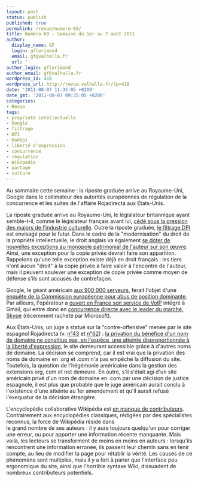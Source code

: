 ```yaml
---
layout: post
status: publish
published: true
permalink: /revue/numero-69/
title: Numéro 69 - Semaine du 1er au 7 août 2011
author:
  display_name: GF
  login: gflorimond
  email: gf@valhalla.fr
  url: ''
author_login: gflorimond
author_email: gf@valhalla.fr
wordpress_id: 418
wordpress_url: http://revue.valhalla.fr/?p=418
date: '2011-08-07 11:35:05 +0200'
date_gmt: '2011-08-07 09:35:05 +0200'
categories:
- Revue
tags:
- propriété intellectuelle
- Google
- filtrage
- DPI
- Hadopi
- liberté d'expression
- concurrence
- régulation
- Wikipedia
- partage
- culture
---
```

<p>Au sommaire cette semaine : la riposte graduée arrive au Royaume-Uni, Google dans le collimateur des autorités européennes de régulation de la concurrence et les suites de l'affaire Rojadirecta aux États-Unis.</p>
<p>La riposte graduée arrive au Royaume-Uni, le législateur britannique ayant semble-t-il, comme le législateur français avant lui, <a href="http://www.numerama.com/magazine/19469-riposte-graduee-quand-patron-d-universal-et-ministre-s-appellent-par-leur-prenom.html">cédé sous la pression des majors de l'industrie culturelle</a>. Outre la riposte graduée, <a href="http://www.numerama.com/magazine/19490-hadopi-filtrage-par-dpi-et-copie-privee-en-grande-bretagne.html">le filtrage DPI</a> est envisagé pour le futur. Dans le cadre de la "modernisation" du droit de la propriété intellectuelle, le droit anglais va également <a href="http://www.pcinpact.com/actu/news/64946-royaume-uni-hadopi-exceptions-copie-privee-auteurs.htm">se doter de nouvelles exceptions au monopole patrimonial de l'auteur sur son œuvre</a>. Ainsi, une exception pour la copie privée devrait faire son apparition. Rappelons qu'une telle exception existe déjà en droit français : les tiers n'ont aucun "droit" à la copie privée à faire valoir à l'encontre de l'auteur, mais il peuvent soulever une exception de copie privée comme moyen de défense s'ils sont accusés de contrefaçon.</p>
<p>Google, le géant américain <a href="http://www.pcinpact.com/actu/news/64902-google-nombre-consommation-electrique-serveurs-data-centers.htm">aux 900 000 serveurs</a>, ferait l'objet d'une <a href="http://www.pcinpact.com/actu/news/64903-abus-position-dominante-google-recherche.htm">enquête de la Commission européenne pour abus de position dominante</a>. Par ailleurs, l'opérateur a <a href="http://www.numerama.com/magazine/19494-voix-sur-ip-google-propose-les-appels-en-france.html">ouvert en France son service de VoIP</a> intégré à Gmail, qui entre donc en <a href="http://www.pcinpact.com/actu/news/64915-google-appels-gmail-france-skype.htm">concurrence directe avec le leader du marché, Skype</a> (récemment racheté par Microsoft).</p>
<p>Aux États-Unis, un juge a statué sur la "contre-offensive" menée par le site espagnol Rojadirecta (v. <a href="http://revue.valhalla.fr/numeros/43/">n°43</a> et <a href="http://revue.valhalla.fr/numeros/62/">n°62</a>) : <a href="http://www.numerama.com/magazine/19518-la-saisie-des-noms-de-domaine-ne-viole-pas-la-liberte-d-expression.html">la privation du bénéfice d'un nom de domaine ne constitue pas, en l'espèce, une atteinte disproportionnée à la liberté d'expression</a>, le site demeurant accessible grâce à d'autres noms de domaine. La décision se comprend, car il est vrai que la privation des noms de domaine en .org et .com n'a pas empêché la diffusion du site. Toutefois, la question de l'hégémonie américaine dans la gestion des extensions org, com et net demeure. En outre, s'il s'était agi d'un site américain privé d'un nom de domaine en .com par une décision de justice espagnole, il est plus que probable que le juge américain aurait conclu à l'existence d'une atteinte au 1er amendement et qu'il aurait refusé l'exequatur de la décision étrangère.</p>
<p>L'encyclopédie collaborative Wikipédia est <a href="http://www.pcinpact.com/actu/news/64955-jimmy-wales-wikipedia-contributeurs-actifs.htm">en manque de contributeurs</a>. Contrairement aux encyclopédies classiques, rédigées par des spécialistes reconnus, la force de Wikipédia réside dans<br />
le grand nombre de ses auteurs : il y aura toujours quelqu'un pour corriger une erreur, ou pour apporter une information récente manquante. Mais voilà, les lecteurs se transforment de moins en moins en auteurs : lorsqu'ils rencontrent une information erronée, ils passent leur chemin sans en tenir compte, au lieu de modifier la page pour rétablir la vérité. Les causes de ce phénomène sont multiples, mais il y a fort à parier que l'interface peu ergonomique du site, ainsi que l'horrible syntaxe Wiki, dissuadent de nombreux contributeurs potentiels.</p>
